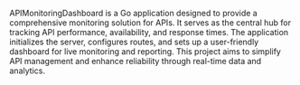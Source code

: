 APIMonitoringDashboard is a Go application designed to provide a comprehensive monitoring solution for APIs. It serves as the central hub for tracking API performance, availability, and response times. The application initializes the server, configures routes, and sets up a user-friendly dashboard for live monitoring and reporting. This project aims to simplify API management and enhance reliability through real-time data and analytics.